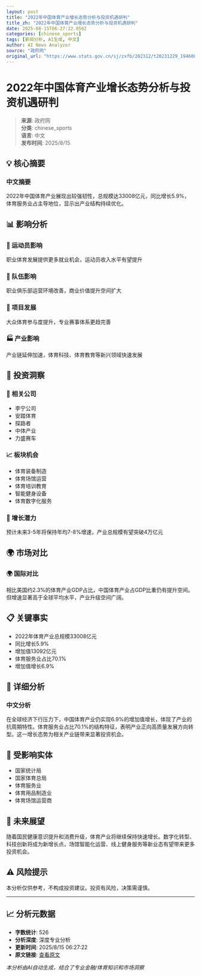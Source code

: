 ```yaml
---
layout: post
title: "2022年中国体育产业增长态势分析与投资机遇研判"
title_zh: "2022年中国体育产业增长态势分析与投资机遇研判"
date: 2025-08-15T06:27:22.850Z
categories: [chinese_sports]
tags: [新闻分析, AI生成, 中文]
author: AI News Analyzer
source: "政府网"
original_url: "https://www.stats.gov.cn/sj/zxfb/202312/t20231229_1946084.html"
---
```


# 2022年中国体育产业增长态势分析与投资机遇研判



> **来源**: 政府网  
> **分类**: chinese_sports  
> **语言**: 中文  
> **发布时间**: 2025/8/15  

## 💡 核心摘要

### 中文摘要
2022年中国体育产业展现出较强韧性，总规模达33008亿元，同比增长5.9%，体育服务业占主导地位，显示出产业结构持续优化。



## 📊 影响分析


### 👤 运动员影响
职业体育发展提供更多就业机会，运动员收入水平有望提升

### 👥 队伍影响
职业俱乐部运营环境改善，商业价值提升空间扩大

### 🏃 项目发展
大众体育参与度提升，专业赛事体系更趋完善

### 🏭 产业影响
产业链延伸加速，体育科技、体育教育等新兴领域快速发展


## 💼 投资洞察


### 🏢 相关公司
- 李宁公司
- 安踏体育
- 探路者
- 中体产业
- 力盛赛车

### 📈 板块机会
- 体育装备制造
- 体育场馆运营
- 体育培训教育
- 智能健身设备
- 体育数字化服务

### 🚀 增长潜力
预计未来3-5年将保持年均7-8%增速，产业总规模有望突破4万亿元


## 🌍 市场对比


### 🌍 国际对比
相比美国约2.3%的体育产业GDP占比，中国体育产业占GDP比重仍有提升空间。但增速显著高于全球平均水平，产业升级空间广阔。


## 📋 关键事实

- 2022年体育产业总规模33008亿元
- 同比增长5.9%
- 增加值13092亿元
- 体育服务业占比70.1%
- 增加值增长6.9%

## 📖 详细分析

### 中文分析
在全球经济下行压力下，中国体育产业仍实现6.9%的增加值增长，体现了产业的抗周期特性。体育服务业占比70.1%的结构特征，表明产业正向高质量发展方向转型。这一增长态势为相关产业链带来显著投资机会。



## 🏢 受影响实体

- 国家统计局
- 国家体育总局
- 体育服务业
- 体育用品制造业
- 体育场馆运营商

## 🔮 未来展望

随着国民健康意识提升和消费升级，体育产业将继续保持快速增长。数字化转型、科技创新将成为新增长点，场馆智能化运营、线上健身服务等新业态有望带来更多投资机会。

## ⚠️ 风险提示

本分析仅供参考，不构成投资建议。投资有风险，决策需谨慎。

---

## 📈 分析元数据

- **字数统计**: 526
- **分析深度**: 深度专业分析
- **更新时间**: 2025/8/15 06:27:22
- **原文链接**: [查看原文](https://www.stats.gov.cn/sj/zxfb/202312/t20231229_1946084.html)

*本分析由AI自动生成，结合了专业金融/体育知识和市场洞察*
